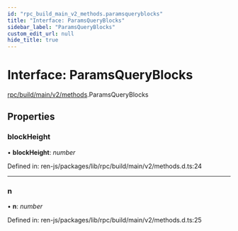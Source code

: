 ```yaml
---
id: "rpc_build_main_v2_methods.paramsqueryblocks"
title: "Interface: ParamsQueryBlocks"
sidebar_label: "ParamsQueryBlocks"
custom_edit_url: null
hide_title: true
---
```


# Interface: ParamsQueryBlocks

[rpc/build/main/v2/methods](../modules/rpc_build_main_v2_methods.md).ParamsQueryBlocks

## Properties

### blockHeight

• **blockHeight**: *number*

Defined in: ren-js/packages/lib/rpc/build/main/v2/methods.d.ts:24

___

### n

• **n**: *number*

Defined in: ren-js/packages/lib/rpc/build/main/v2/methods.d.ts:25
